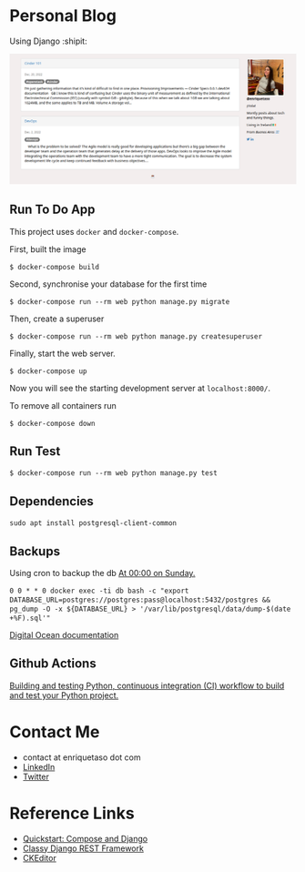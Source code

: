 # Personal Blog
Using Django :shipit:

![Sample of the app](sample.png)

## Run To Do App
This project uses `docker` and `docker-compose`.

First, built the image
```
$ docker-compose build
```

Second, synchronise your database for the first time
```
$ docker-compose run --rm web python manage.py migrate
```

Then, create a superuser
```
$ docker-compose run --rm web python manage.py createsuperuser
```

Finally, start the web server.
```
$ docker-compose up
```
Now you will see the starting development server at `localhost:8000/`.

To remove all containers run
```
$ docker-compose down
```


## Run Test

```
$ docker-compose run --rm web python manage.py test

```
## Dependencies
```
sudo apt install postgresql-client-common
```

## Backups
Using cron to backup the db [At 00:00 on Sunday.](https://crontab.guru/once-a-week)
```
0 0 * * 0 docker exec -ti db bash -c "export DATABASE_URL=postgres://postgres:pass@localhost:5432/postgres && pg_dump -O -x ${DATABASE_URL} > '/var/lib/postgresql/data/dump-$(date +%F).sql'"
```
[Digital Ocean documentation](https://www.digitalocean.com/community/tutorials/how-to-use-cron-to-automate-tasks-ubuntu-1804)

## Github Actions
[Building and testing Python, continuous integration (CI) workflow to build and test your Python project.](https://docs.github.com/en/actions/automating-builds-and-tests/building-and-testing-python)

# Contact Me
- contact at enriquetaso dot com
- [LinkedIn](https://www.linkedin.com/in/enriquetaso/)
- [Twitter](https://twitter.com/enriquetaso)

# Reference Links
- [Quickstart: Compose and Django](https://docs.docker.com/samples/django/)
- [Classy Django REST Framework](https://www.cdrf.co/)
- [CKEditor](https://www.codesnail.com/integrating-ckeditor-in-django-admin-and-rendering-html-in-a-template-django-blog-4/)
